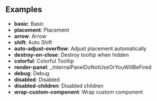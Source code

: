 ## Examples

- **basic**: Basic
- **placement**: Placement
- **arrow**: Arrow
- **shift**: Auto Shift
- **auto-adjust-overflow**: Adjust placement automatically
- **destroy-on-close**: Destroy tooltip when hidden
- **colorful**: Colorful Tooltip
- **render-panel**: _InternalPanelDoNotUseOrYouWillBeFired
- **debug**: Debug
- **disabled**: Disabled
- **disabled-children**: Disabled children
- **wrap-custom-component**: Wrap custom component
